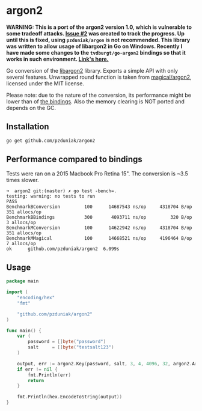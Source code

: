 # argon2

**WARNING: This is a port of the argon2 version 1.0, which is vulnerable to some
tradeoff attacks. [Issue #2](https://github.com/pzduniak/argon2/issues/2) was created
to track the progress. Up until this is fixed, using `pzduniak/argon` is not recommended.
This library was written to allow usage of libargon2 in Go on Windows. Recently I have
made some changes to the `tvdburgt/go-argon2` bindings so that it works in such
environment. [Link's here.](https://github.com/pzduniak/go-argon2)**

Go conversion of the [libargon2](https://github.com/P-H-C/phc-winner-argon2)
library. Exports a simple API with only several features. Unwrapped round
function is taken from [magical/argon2](https://github.com/magical/argon2),
licensed under the MIT license.

Please note: due to the nature of the conversion, its performance might be lower
than of [the bindings](https://github.com/tvdburgt/go-argon2). Also the memory 
clearing is NOT ported and depends on the GC.

## Installation

```bash
go get github.com/pzduniak/argon2
```

## Performance compared to bindings

Tests were ran on a 2015 Macbook Pro Retina 15". The conversion is ~3.5 times
slower. 

```
➜  argon2 git:(master) ✗ go test -bench=.
testing: warning: no tests to run
PASS
BenchmarkBConversion	     100	  14687543 ns/op	 4318704 B/op	     351 allocs/op
BenchmarkBBindings  	     300	   4093711 ns/op	     320 B/op	       3 allocs/op
BenchmarkMConversion	     100	  14622942 ns/op	 4318704 B/op	     351 allocs/op
BenchmarkMMagical   	     100	  14668521 ns/op	 4196464 B/op	       7 allocs/op
ok  	github.com/pzduniak/argon2	6.099s
```

## Usage

```go
package main

import (
	"encoding/hex"
	"fmt"

	"github.com/pzduniak/argon2"
)

func main() {
	var (
		password = []byte("password")
		salt     = []byte("testsalt123")
	)

	output, err := argon2.Key(password, salt, 3, 4, 4096, 32, argon2.Argon2i)
	if err != nil {
		fmt.Println(err)
		return
	}

	fmt.Println(hex.EncodeToString(output))
}
```
